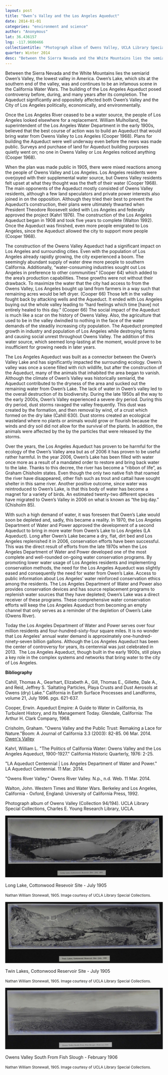 ```yaml
---
layout: post
title: "Owen’s Valley and the Los Angeles Aqueduct"
date: 2014-01-01
categories: "environment and science"
author: "Anonymous"
lat: 36.436157
lng: -117.9600466
collectiontitle: "Photograph album of Owens Valley, UCLA Library Special Collections"
quarter: Winter 2014
desc: "Between the Sierra Nevada and the White Mountains lies the semiarid Owen’s Valley, the lowest valley in America. Owen’s Lake, which sits at the southern end of the valley, was and continues to be an infamous scene in the California Water Wars. The building of the Los Angeles Aqueduct posed controversy before, during, and many years after its completion. The Aqueduct significantly and oppositely affected both Owen’s Valley and the City of Los Angeles politically, economically, and environmentally."
---
```

Between the Sierra Nevada and the White Mountains lies the semiarid Owen’s Valley, the lowest valley in America. Owen’s Lake, which sits at the southern end of the valley, was and continues to be an infamous scene in the California Water Wars. The building of the Los Angeles Aqueduct posed controversy before, during, and many years after its completion. The Aqueduct significantly and oppositely affected both Owen’s Valley and the City of Los Angeles politically, economically, and environmentally.

Once the Los Angeles River ceased to be a water source, the people of Los Angeles looked elsewhere for a replacement. William Mulholland, the superintendent of the Los Angeles Water Department in the early 1900s, believed that the best course of action was to build an Aqueduct that would bring water from Owens Valley to Los Angeles (Cooper 1968). Plans for building the Aqueduct were well underway even before the news was made public. Surveys and purchase of land for Aqueduct building purposes quietly went on; no one in Owens Valley or Los Angeles noticed anything (Cooper 1968).

When the plan was made public in 1905, there were mixed reactions among the people of Owens Valley and Los Angeles. Los Angeles residents were overjoyed with their supplemental water source, but Owens Valley residents felt upset at what they thought was the theft of their water (Cooper 1968). The main opponents of the Aqueduct mostly consisted of Owens Valley residents, although a few land speculators and private power interests also joined in on the opposition. Although they tried their best to prevent the Aqueduct’s construction, their plans were ultimately thwarted when President Theodore Roosevelt sided with Los Angeles and federally approved the project (Kahrl 1976). The construction of the Los Angeles Aqueduct began in 1908 and took five years to complete (Walton 1992). Once the Aqueduct was finished, even more people emigrated to Los Angeles, since the Aqueduct allowed the city to support more people (Cooper 1968).

The construction of the Owens Valley Aqueduct had a significant impact on Los Angeles and surrounding cities. Even with the population of Los Angeles already rapidly growing, the city experienced a boom. The seemingly abundant supply of water drew more people to southern California. Additionally, “water-consuming industries sought out Los Angeles in preference to other communities” (Cooper 64) which added to the area’s production capabilities. These growths were not without their drawback. To maximize the water that the city had access to from the Owens Valley, Los Angeles bought up land from farmers in a way such that remaining acres would be left dryer. (Cooper 66) Those left in the valley fought back by attacking wells and the Aqueduct. It ended with Los Angeles buying out the whole valley leading to “hard feelings which time [have] not entirely healed to this day.” (Cooper 66) The social impact of the Aqueduct is much like a scar on the history of Owens Valley. Also, the agriculture that used to be in the valley dwindled to nothing in the face of the water demands of the steadily increasing city population. The Aqueduct prompted growth in industry and population of Los Angeles while destroying farms and causing social unrest throughout Owens Valley. The addition of this water source, which seemed long-lasting at the moment, would prove to be insufficient for growing needs in later years.

The Los Angeles Aqueduct was built as a connector between the Owen’s Valley Lake and has significantly impacted the surrounding ecology. Owen’s valley was once a scene filled with rich wildlife, but after the construction of the Aqueduct, many of the animals that inhabited the area began to vanish. Although the climate of Owen’s Valley was historically semiarid, the Aqueduct contributed to the dryness of the area and sucked out the remaining water from Owen’s Lake. The lack of water in Owen’s valley led to the overall destruction of its biodiversity. During the late 1950s all the way to the early 2000s, Owen’s Valley experienced a severe dry period. During this dry period, dust storms ravaged the valley frequently. This dust was created by the formation, and then removal by wind, of a crust which formed on the dry lake (Cahill 630). Dust storms created an ecological wasteland where no plants or animals would grow or flourish because the winds and dry soil did not allow for the survival of the plants. In addition, the animals were affected by the by the particles that were released by the storms.

Over the years, the Los Angeles Aqueduct has proven to be harmful for the ecology of the Owen’s Valley area but as of 2006 it has proven to be useful rather harmful. In the year 2006, Owen’s Lake has been filled with water once more as a result of a mandated order to restore and bring back water to the lake. Thanks to this decree, the river has become a “ribbon of life”, as Graham Chisholm states. Even though the only two native fish that roamed the river have disappeared, other fish such as trout and cattail have sought shelter in this same river. Another positive outcome, since water was reintroduced to Owen’s Lake, is that this body of water has become a magnet for a variety of birds. An estimated twenty-two different species have migrated to Owen’s Valley in 2006 on what is known as “the big day.” (Chisholm 85).

With such a high demand of water, it was foreseen that Owen’s Lake would soon be depleted and, sadly, this became a reality. In 1970, the Los Angeles Department of Water and Power approved the development of a second Aqueduct to bring in more water from Owen’s Lake to Los Angeles (LA Aqueduct). Long after Owen’s Lake became a dry, flat, dirt bed and Los Angeles replenished it in 2006, conservation efforts have been successful. This was the direct result of efforts from the late 1970s when the Los Angeles Department of Water and Power developed one of the most complete and well-rounded on-going water conservation programs. By promoting lower water usage of Los Angeles residents and implementing conservation methods, the need for the Los Angeles Aqueduct was slightly eased and consequently the need for water from Owen’s Lake. Access to public information about Los Angeles’ water reinforced conservation ethics among the residents. The Los Angeles Department of Water and Power also provides conservation devices and has source replacement programs to replenish water sources that they have depleted; Owen’s Lake was a direct receiver of these programs. These comprehensive water conservation efforts will keep the Los Angeles Aqueduct from becoming an empty channel that only serves as a reminder of the depletion of Owen’s Lake (Owens River).

Today the Los Angeles Department of Water and Power serves over four million residents and four-hundred-sixty-four square miles. It is no wonder that Los Angeles’ annual water demand is approximately one-hundred-ninety-seven billion gallons. Although the Los Angeles Aqueduct has been the center of controversy for years, its centennial was just celebrated in 2013.  The Los Angeles Aqueduct, though built in the early 1900s, still plays a key role in the complex systems and networks that bring water to the city of Los Angeles.


**Bibliography**

Cahill, Thomas A., Gearhart, Elizabeth A., Gill, Thomas E., Gillette, Dale A., and Reid, Jeffrey S. ‘Saltating Particles, Playa Crusts and Dust Aerosols at Owens (dry) Lake.” California in Earth Surface Processes and Landforms, volume 21, July 1996. pgs. 621-637.

Cooper, Erwin. Aqueduct Empire: A Guide to Water in California, its Turbulent History, and its Management Today. Glendale, California: The Arthur H. Clark Company, 1968.

Crisholm, Graham. &quot;Owens Valley and the Public Trust: Remaking a Lace for Nature.&quot;Boom: A Journal of California 3.3 (2003): 82-85. 06 Mar. 2014. <a target="_blank" href="http://www.jstor.org/stable/10.1525/boom.2013.3.82" type="url"> Owen's Valley </a>

Kahrl, William L. &quot;The Politics of California Water: Owens Valley and the Los Angeles Aqueduct, 1900-1927.&quot; California Historic Quarterly, 1976: 2-25.

&quot;LA Aqueduct Centennial &#124; Los Angeles Department of Water and Power.&quot; LA Aqueduct Centennial. 11 Mar. 2014.

&quot;Owens River Valley.&quot; Owens River Valley. N.p., n.d. Web. 11 Mar. 2014.

Walton, John. Western Times and Water Wars. Berkeley and Los Angeles, California - Oxford, England: University of California Press, 1992.

Photograph album of Owens Valley (Collection 94/194). UCLA Library Special Collections, Charles E. Young Research Library, UCLA.


<img src='../images/aqueduct_1.jpg' alt='A photograph from 1905 depicts a moutain on the right, a lake in the middle and a small grouping of trees on the left. the caption on the bottom reads Long Lake, Cottonwood Resevoir Site - July 1905'>
<figcaption><p>Long Lake, Cottonwood Resevoir Site - July 1905</p><p><small>Nathan William Stonewall, 1905. Image courtesy of UCLA Library Special Collections.</small></p>
<img src='../images/aqueduct_2.jpg' alt='A photograph depicts two lakes nestled between mountains. The caption reads Twin Lakes, Cottonwood Reservoir Site - July 1905'>
<figcaption><p>Twin Lakes, Cottonwood Reservoir Site - July 1905</p><p><small>Nathan William Stonewall, 1905. Image courtesy of UCLA Library Special Collections.</small></p>
<img src='../images/aqueduct_3.jpg' alt='A photograph depicts a flat desert with a mountain range far in the background. The caption reads Owens Valley South From Fish Slough - February 1906'>
<figcaption><p>Owens Valley South From Fish Slough - February 1906</p><p><small>Nathan William Stonewall, 1905. Image courtesy of UCLA Library Special Collections.</small></p>
